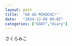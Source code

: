 ```yaml
---
layout: post
title:  "GO GO MIKOCHI!"
date:   "2024-12-08 09:02"
categories: ["GOAT","Diary"]
---
```


さくらみこ